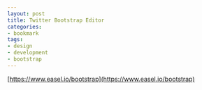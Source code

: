 ```yaml
---
layout: post
title: Twitter Bootstrap Editor
categories:
- bookmark
tags:
- design
- development
- bootstrap
---
```

[https://www.easel.io/bootstrap](https://www.easel.io/bootstrap)